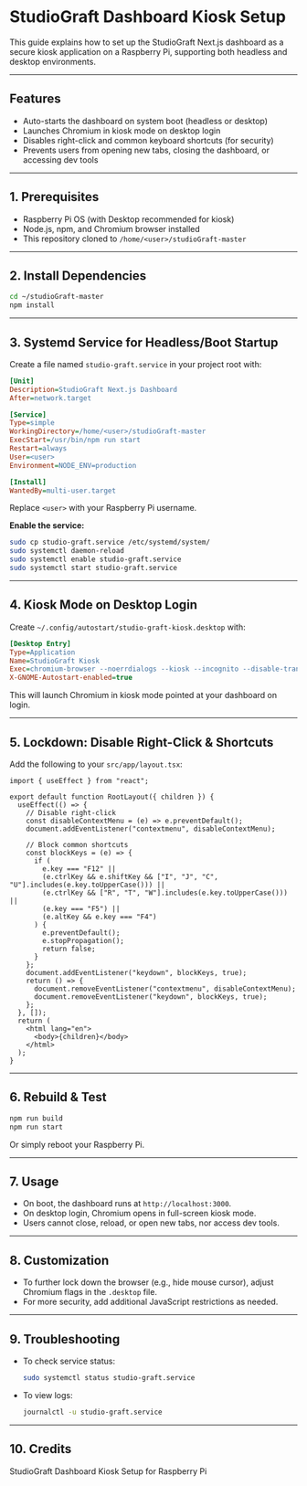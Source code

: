 # StudioGraft Dashboard Kiosk Setup

This guide explains how to set up the StudioGraft Next.js dashboard as a secure kiosk application on a Raspberry Pi, supporting both headless and desktop environments.

---

## Features
- Auto-starts the dashboard on system boot (headless or desktop)
- Launches Chromium in kiosk mode on desktop login
- Disables right-click and common keyboard shortcuts (for security)
- Prevents users from opening new tabs, closing the dashboard, or accessing dev tools

---

## 1. Prerequisites
- Raspberry Pi OS (with Desktop recommended for kiosk)
- Node.js, npm, and Chromium browser installed
- This repository cloned to `/home/<user>/studioGraft-master`

---

## 2. Install Dependencies
```bash
cd ~/studioGraft-master
npm install
```

---

## 3. Systemd Service for Headless/Boot Startup
Create a file named `studio-graft.service` in your project root with:

```ini
[Unit]
Description=StudioGraft Next.js Dashboard
After=network.target

[Service]
Type=simple
WorkingDirectory=/home/<user>/studioGraft-master
ExecStart=/usr/bin/npm run start
Restart=always
User=<user>
Environment=NODE_ENV=production

[Install]
WantedBy=multi-user.target
```

Replace `<user>` with your Raspberry Pi username.

**Enable the service:**
```bash
sudo cp studio-graft.service /etc/systemd/system/
sudo systemctl daemon-reload
sudo systemctl enable studio-graft.service
sudo systemctl start studio-graft.service
```

---

## 4. Kiosk Mode on Desktop Login
Create `~/.config/autostart/studio-graft-kiosk.desktop` with:

```ini
[Desktop Entry]
Type=Application
Name=StudioGraft Kiosk
Exec=chromium-browser --noerrdialogs --kiosk --incognito --disable-translate --no-first-run --fast --fast-start --disable-features=TranslateUI --disable-pinch --overscroll-history-navigation=0 --disable-application-cache --disable-session-crashed-bubble --disable-infobars http://localhost:3000
X-GNOME-Autostart-enabled=true
```

This will launch Chromium in kiosk mode pointed at your dashboard on login.

---

## 5. Lockdown: Disable Right-Click & Shortcuts
Add the following to your `src/app/layout.tsx`:

```tsx
import { useEffect } from "react";

export default function RootLayout({ children }) {
  useEffect(() => {
    // Disable right-click
    const disableContextMenu = (e) => e.preventDefault();
    document.addEventListener("contextmenu", disableContextMenu);

    // Block common shortcuts
    const blockKeys = (e) => {
      if (
        e.key === "F12" ||
        (e.ctrlKey && e.shiftKey && ["I", "J", "C", "U"].includes(e.key.toUpperCase())) ||
        (e.ctrlKey && ["R", "T", "W"].includes(e.key.toUpperCase())) ||
        (e.key === "F5") ||
        (e.altKey && e.key === "F4")
      ) {
        e.preventDefault();
        e.stopPropagation();
        return false;
      }
    };
    document.addEventListener("keydown", blockKeys, true);
    return () => {
      document.removeEventListener("contextmenu", disableContextMenu);
      document.removeEventListener("keydown", blockKeys, true);
    };
  }, []);
  return (
    <html lang="en">
      <body>{children}</body>
    </html>
  );
}
```

---

## 6. Rebuild & Test
```bash
npm run build
npm run start
```
Or simply reboot your Raspberry Pi.

---

## 7. Usage
- On boot, the dashboard runs at `http://localhost:3000`.
- On desktop login, Chromium opens in full-screen kiosk mode.
- Users cannot close, reload, or open new tabs, nor access dev tools.

---

## 8. Customization
- To further lock down the browser (e.g., hide mouse cursor), adjust Chromium flags in the `.desktop` file.
- For more security, add additional JavaScript restrictions as needed.

---

## 9. Troubleshooting
- To check service status:
  ```bash
  sudo systemctl status studio-graft.service
  ```
- To view logs:
  ```bash
  journalctl -u studio-graft.service
  ```

---

## 10. Credits
StudioGraft Dashboard Kiosk Setup for Raspberry Pi

